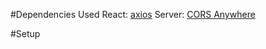 #Dependencies Used
React: [axios](https://www.npmjs.com/package/axios)
Server: [CORS Anywhere](https://www.npmjs.com/package/cors-anywhere)

#Setup
